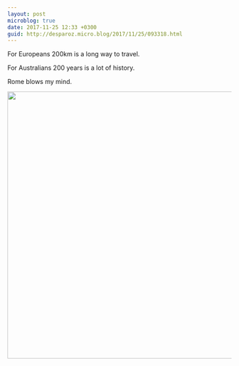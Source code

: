 ```yaml
---
layout: post
microblog: true
date: 2017-11-25 12:33 +0300
guid: http://desparoz.micro.blog/2017/11/25/093318.html
---
```

For Europeans 200km is a long way to travel.

For Australians 200 years is a lot of history.

Rome blows my mind.

<img src="http://desparoz.me/uploads/2017/3f7f0fe0c5.jpg" width="600" height="600" />
